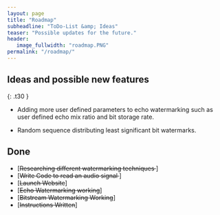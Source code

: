```yaml
---
layout: page
title: "Roadmap"
subheadline: "ToDo-List &amp; Ideas"
teaser: "Possible updates for the future."
header:
   image_fullwidth: "roadmap.PNG"
permalink: "/roadmap/"
---
```


## Ideas and possible new features
{: .t30 }

* Adding more user defined parameters to echo watermarking such as user defined echo mix ratio and bit storage rate.

* Random sequence distributing least significant bit watermarks.


## Done

* [<s>Researching different watermarking techniques </s>]
* [<s>Write Code to read an audio signal </s>]
* [<s>Launch Website</s>]
* [<s>Echo Watermarking working</s>]
* [<s>Bitstream Watermarking Working</s>]
* [<s>Instructions Written</s>]
